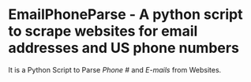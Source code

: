 # EmailPhoneParse - A python script to scrape websites for email addresses and US phone numbers

It is a Python Script to Parse *Phone #* and *E-mails* from Websites.

